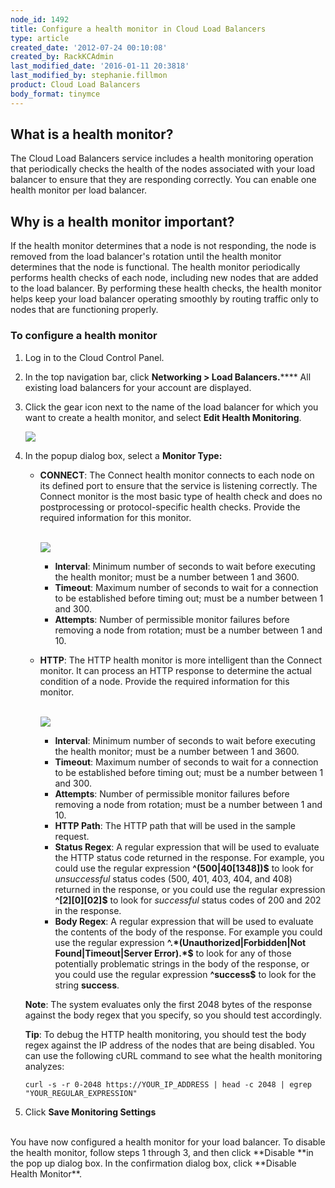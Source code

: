 ```yaml
---
node_id: 1492
title: Configure a health monitor in Cloud Load Balancers
type: article
created_date: '2012-07-24 00:10:08'
created_by: RackKCAdmin
last_modified_date: '2016-01-11 20:3818'
last_modified_by: stephanie.fillmon
product: Cloud Load Balancers
body_format: tinymce
---
```


What is a health monitor?
-------------------------

The Cloud Load Balancers service includes a health monitoring operation
that periodically checks the health of the nodes associated with your
load balancer to ensure that they are responding correctly. You
can enable one health monitor per load balancer.

Why is a health monitor important?
----------------------------------

If the health monitor determines that a node is not responding, the node
is removed from the load balancer's rotation until the health monitor
determines that the node is functional. The health monitor periodically
performs health checks of each node, including new nodes that are added
to the load balancer. By performing these health checks, the health
monitor helps keep your load balancer operating smoothly by routing
traffic only to nodes that are functioning properly.

### To configure a health monitor

1.  Log in to the Cloud Control Panel.
2.  In the top navigation bar, click **Networking \> Load
    Balancers.****** All existing load balancers for your account are
    displayed.
3.  Click the gear icon next to the name of the load balancer for which
    you want to create a health monitor, and select **Edit Health
    Monitoring**.<br>

    ![](/knowledge_center/sites/default/files/field/image/1492-confighealthmon-2_0.png)
4.  In the popup dialog box, select a **Monitor Type:**

    -   **CONNECT**: The Connect health monitor connects to each node on
        its defined port to ensure that the service is listening
        correctly. The Connect monitor is the most basic type of health
        check and does no postprocessing or protocol-specific health
        checks. Provide the required information for this monitor.<br>
         <br>

        ![](/knowledge_center/sites/default/files/field/image/1492-confighealthmon-3.png)<br>
          
        -   **Interval**: Minimum number of seconds to wait before
            executing the health monitor; must be a number between 1 and
            3600.
        -   **Timeout**: Maximum number of seconds to wait for a
            connection to be established before timing out; must be a
            number between 1 and 300.
        -   **Attempts**: Number of permissible monitor failures before
            removing a node from rotation; must be a number between 1
            and 10.
    -   **HTTP**: The HTTP health monitor is more intelligent than the
        Connect monitor. It can process an HTTP response to determine
        the actual condition of a node. Provide the required information
        for this monitor.<br>
         <br>

        ![](/knowledge_center/sites/default/files/field/image/1492-confighealthmon-4.png)<br>
          
        -   **Interval**: Minimum number of seconds to wait before
            executing the health monitor; must be a number between 1 and
            3600.
        -   **Timeout**: Maximum number of seconds to wait for a
            connection to be established before timing out; must be a
            number between 1 and 300.
        -   **Attempts**: Number of permissible monitor failures before
            removing a node from rotation; must be a number between 1
            and 10.
        -   **HTTP Path**: The HTTP path that will be used in the sample
            request.
        -   **Status Regex**: A regular expression that will be used to
            evaluate the HTTP status code returned in the response. For
            example, you could use the regular expression
            **\^(500|40[1348])\$** to look for *unsuccessful* status
            codes (500, 401, 403, 404, and 408) returned in the
            response, or you could use the regular expression
            **\^[2][0][02]\$** to look for *successful* status codes of
            200 and 202 in the response.
        -   **Body Regex**: A regular expression that will be used to
            evaluate the contents of the body of the response. For
            example you could use the regular expression
            **\^.\*(Unauthorized|Forbidden|Not Found|Timeout|Server
            Error).\*\$** to look for any of those potentially
            problematic strings in the body of the response, or you
            could use the regular expression **\^success\$** to look for
            the string **success**.

    **Note**: The system evaluates only the first 2048 bytes of the
    response against the body regex that you specify, so you should test
    accordingly. 

    **Tip**: To debug the HTTP health monitoring, you should test the
    body regex against the IP address of the nodes that are being
    disabled.  You can use the following cURL command to see what the
    health monitoring analyzes: 

        curl -s -r 0-2048 https://YOUR_IP_ADDRESS | head -c 2048 | egrep "YOUR_REGULAR_EXPRESSION"

5.  Click **Save Monitoring Settings**

<br>
 You have now configured a health monitor for your load balancer. To
disable the health monitor, follow steps 1 through 3, and then
click **Disable **in the pop up dialog box. In the confirmation dialog
box, click **Disable Health Monitor**.

 

 

